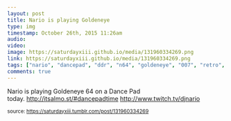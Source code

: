 ```yaml
---
layout: post
title: Nario is playing Goldeneye
type: img
timestamp: October 26th, 2015 11:26am
audio: 
video: 
image: https://saturdayxiii.github.io/media/131960334269.png
link: https://saturdayxiii.github.io/media/131960334269.png
tags: ["nario", "dancepad", "ddr", "n64", "goldeneye", "007", "retro", "game", "stream", "live", "twitch", "art"]
comments: true
---
```


Nario is playing Goldeneye 64 on a Dance Pad today. <a href="http://itsalmo.st/#dancepadtime" target="_blank">http://itsalmo.st/#dancepadtime</a>
<a href="http://www.twitch.tv/djnario" target="_blank">http://www.twitch.tv/djnario</a><br/>
 
  
<small>source: https://saturdayxiii.tumblr.com/post/131960334269</small>